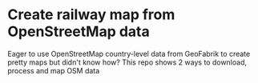 # Create railway map from OpenStreetMap data

Eager to use OpenStreetMap country-level data from GeoFabrik to create pretty maps but didn't know how? This repo shows 2 ways to download, process and map OSM data
